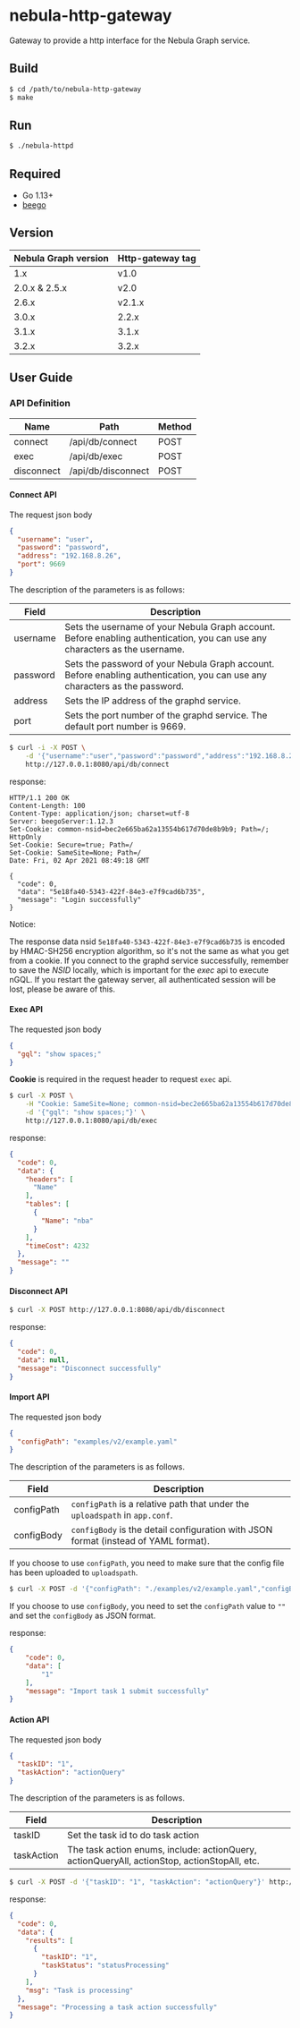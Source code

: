 # nebula-http-gateway

Gateway to provide a http interface for the Nebula Graph service.

## Build

```bash
$ cd /path/to/nebula-http-gateway
$ make
```

## Run

```bash
$ ./nebula-httpd
```

## Required

- Go 1.13+
- [beego](https://beego.me/)

## Version
| Nebula Graph version | Http-gateway tag | 
|----------------------|---------------------------|
| 1.x                  | v1.0                      |
| 2.0.x & 2.5.x        | v2.0                      |
| 2.6.x                | v2.1.x                    |
| 3.0.x                | 2.2.x                     |
| 3.1.x                | 3.1.x                     |
| 3.2.x                | 3.2.x                     |

## User Guide

### API Definition

| Name       | Path               | Method |
|------------|--------------------|--------|
| connect    | /api/db/connect    | POST   |
| exec       | /api/db/exec       | POST   |
| disconnect | /api/db/disconnect | POST   |

#### Connect API ####

The request json body

```json
{
  "username": "user",
  "password": "password",
  "address": "192.168.8.26",
  "port": 9669
}
```

The description of the parameters is as follows:

| Field    | Description                                                                                                                 |
|----------|-----------------------------------------------------------------------------------------------------------------------------|
| username | Sets the username of your Nebula Graph account. Before enabling authentication, you can use any characters as the username. |
| password | Sets the password of your Nebula Graph account. Before enabling authentication, you can use any characters as the password. |
| address  | Sets the IP address of the graphd service.                                                                                  |
| port     | Sets the port number of the graphd service. The default port number is 9669.                                                |

```bash
$ curl -i -X POST \
    -d '{"username":"user","password":"password","address":"192.168.8.26","port":9669}' \
    http://127.0.0.1:8080/api/db/connect
```

response:

```
HTTP/1.1 200 OK
Content-Length: 100
Content-Type: application/json; charset=utf-8
Server: beegoServer:1.12.3
Set-Cookie: common-nsid=bec2e665ba62a13554b617d70de8b9b9; Path=/; HttpOnly
Set-Cookie: Secure=true; Path=/
Set-Cookie: SameSite=None; Path=/
Date: Fri, 02 Apr 2021 08:49:18 GMT

{
  "code": 0,
  "data": "5e18fa40-5343-422f-84e3-e7f9cad6b735",
  "message": "Login successfully"
}
```

Notice:

The response data nsid `5e18fa40-5343-422f-84e3-e7f9cad6b735` is encoded by HMAC-SH256 encryption algorithm, so it's not the same as what you get from a cookie.
If you connect to the graphd service successfully, remember to save the *NSID* locally, which is important for the *exec* api to execute nGQL.
If you restart the gateway server, all authenticated session will be lost, please be aware of this.

#### Exec API ####

The requested json body

```json
{
  "gql": "show spaces;"
}
```

**Cookie** is required in the request header to request `exec` api.


```bash
$ curl -X POST \
    -H "Cookie: SameSite=None; common-nsid=bec2e665ba62a13554b617d70de8b9b9" \
    -d '{"gql": "show spaces;"}' \
    http://127.0.0.1:8080/api/db/exec
```

response:

```json
{
  "code": 0,
  "data": {
    "headers": [
      "Name"
    ],
    "tables": [
      {
        "Name": "nba"
      }
    ],
    "timeCost": 4232
  },
  "message": ""
}
```

#### Disconnect API ####

```bash
$ curl -X POST http://127.0.0.1:8080/api/db/disconnect
```

response:

```json
{
  "code": 0,
  "data": null,
  "message": "Disconnect successfully"
}
```

#### Import API #### 

The requested json body

```json
{
  "configPath": "examples/v2/example.yaml"
}
```

The description of the parameters is as follows.

| Field      | Description                                                  |
| ---------- | ------------------------------------------------------------ |
| configPath | `configPath` is a relative path that under the `uploadspath` in `app.conf`. |
| configBody | `configBody` is the detail configuration with JSON format (instead of YAML format).|

If you choose to use `configPath`, you need to make sure that the config file has been uploaded to `uploadspath`.

```bash
$ curl -X POST -d '{"configPath": "./examples/v2/example.yaml","configBody": {}}' http://127.0.0.1:8080/api/task/import
```

If you choose to use `configBody`, you need to set the `configPath` value to `""` and set the `configBody` as JSON format.

response:

```json
{
    "code": 0,
    "data": [
        "1"
    ],
    "message": "Import task 1 submit successfully"
}
```

#### Action API ####

The requested json body

```json
{
  "taskID": "1",
  "taskAction": "actionQuery"
}
```

The description of the parameters is as follows.

| Field      | Description                                          |
| ---------- | ---------------------------------------------------- |
| taskID     | Set the task id to do task action                    |
| taskAction | The task action enums, include: actionQuery, actionQueryAll, actionStop, actionStopAll, etc. |

```bash
$ curl -X POST -d '{"taskID": "1", "taskAction": "actionQuery"}' http://127.0.0.1:8080/api/task/import/action
```

response:

```json
{
  "code": 0,
  "data": {
    "results": [
      {
        "taskID": "1",
        "taskStatus": "statusProcessing"
      }
    ],
    "msg": "Task is processing"
  },
  "message": "Processing a task action successfully"
}
```

